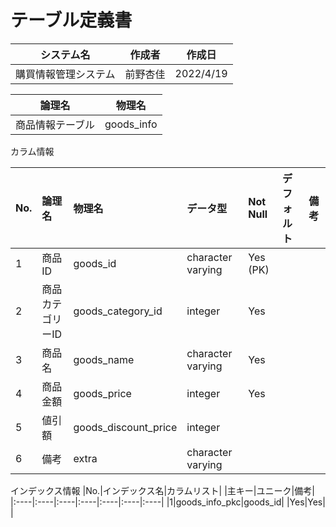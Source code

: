 # テーブル定義書

|システム名|作成者|作成日|
|----|----|----|
|購買情報管理システム|前野杏佳|2022/4/19|

|論理名|物理名|
|----|----|
|商品情報テーブル|goods_info|

カラム情報

|No.|論理名|物理名|データ型|Not Null|デフォルト|備考|
|:----|:----|:----|:----|:----|:----|:----|
|1|商品ID|goods_id|character varying|Yes (PK)| | |
|2|商品カテゴリーID|goods_category_id|integer|Yes| | |
|3|商品名|goods_name|character varying|Yes| | |
|4|商品金額|goods_price|integer|Yes| | |
|5|値引額|goods_discount_price|integer| | | |
|6|備考|extra|character varying| | | |

インデックス情報
|No.|インデックス名|カラムリスト| |主キー|ユニーク|備考|
|:----|:----|:----|:----|:----|:----|:----|
|1|goods_info_pkc|goods_id| |Yes|Yes| |

